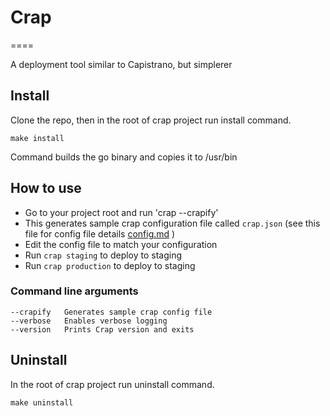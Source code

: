 # Crap
====

A deployment tool similar to Capistrano, but simplerer

## Install
Clone the repo, then in the root of crap project run install command.

`make install`

Command builds the go binary and copies it to /usr/bin

## How to use
- Go to your project root and run 'crap --crapify'
- This generates sample crap configuration file called `crap.json` (see this file for config file details [config.md](config.md) )
- Edit the config file to match your configuration
- Run `crap staging` to deploy to staging
- Run `crap production` to deploy to staging

### Command line arguments
```
--crapify   Generates sample crap config file
--verbose   Enables verbose logging
--version   Prints Crap version and exits
```

## Uninstall

In the root of crap project run uninstall command.

`make uninstall`